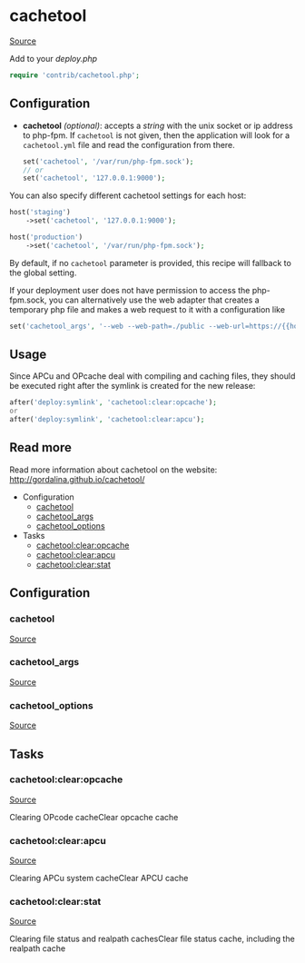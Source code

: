 <!-- DO NOT EDIT THIS FILE! -->
<!-- Instead edit contrib/cachetool.php -->
<!-- Then run bin/docgen -->

# cachetool

[Source](/contrib/cachetool.php)


Add to your _deploy.php_

```php
require 'contrib/cachetool.php';
```

## Configuration

- **cachetool** *(optional)*: accepts a *string* with the unix socket or ip address to php-fpm. If `cachetool` is not given, then the application will look for a `cachetool.yml` file and read the configuration from there.

    ```php
    set('cachetool', '/var/run/php-fpm.sock');
    // or
    set('cachetool', '127.0.0.1:9000');
    ```

You can also specify different cachetool settings for each host:
```php
host('staging')
    ->set('cachetool', '127.0.0.1:9000');

host('production')
    ->set('cachetool', '/var/run/php-fpm.sock');
```

By default, if no `cachetool` parameter is provided, this recipe will fallback to the global setting.

If your deployment user does not have permission to access the php-fpm.sock, you can alternatively use
the web adapter that creates a temporary php file and makes a web request to it with a configuration like
```php
set('cachetool_args', '--web --web-path=./public --web-url=https://{{hostname}}');
```

## Usage

Since APCu and OPcache deal with compiling and caching files, they should be executed right after the symlink is created for the new release:

```php
after('deploy:symlink', 'cachetool:clear:opcache');
or
after('deploy:symlink', 'cachetool:clear:apcu');
```

## Read more

Read more information about cachetool on the website:
http://gordalina.github.io/cachetool/


* Configuration
  * [cachetool](#cachetool)
  * [cachetool_args](#cachetool_args)
  * [cachetool_options](#cachetool_options)
* Tasks
  * [cachetool:clear:opcache](#cachetoolclearopcache)
  * [cachetool:clear:apcu](#cachetoolclearapcu)
  * [cachetool:clear:stat](#cachetoolclearstat)

## Configuration
### cachetool
[Source](https://github.com/deployphp/deployer/blob/master/contrib/cachetool.php#L54)





### cachetool_args
[Source](https://github.com/deployphp/deployer/blob/master/contrib/cachetool.php#L55)





### cachetool_options
[Source](https://github.com/deployphp/deployer/blob/master/contrib/cachetool.php#L62)






## Tasks

### cachetool:clear:opcache
[Source](https://github.com/deployphp/deployer/blob/master/contrib/cachetool.php#L79)

Clearing OPcode cacheClear opcache cache


### cachetool:clear:apcu
[Source](https://github.com/deployphp/deployer/blob/master/contrib/cachetool.php#L87)

Clearing APCu system cacheClear APCU cache


### cachetool:clear:stat
[Source](https://github.com/deployphp/deployer/blob/master/contrib/cachetool.php#L95)

Clearing file status and realpath cachesClear file status cache, including the realpath cache


